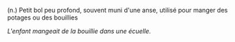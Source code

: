 (n.) Petit bol peu profond, souvent muni d'une anse, utilisé pour manger des potages ou des bouillies

*L'enfant mangeait de la bouillie dans une écuelle.*